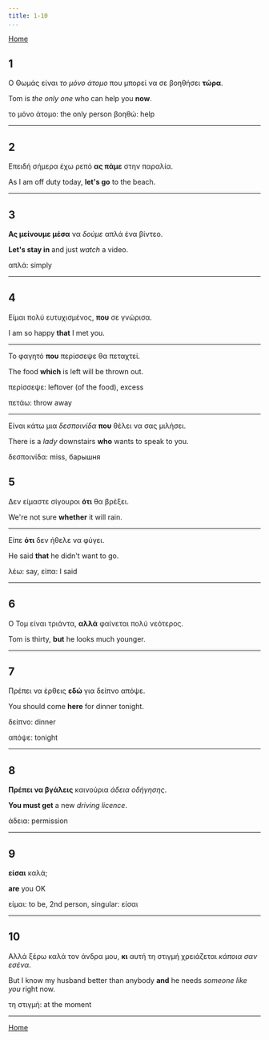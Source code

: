 ```yaml
---
title: 1-10
...
```


[Home](/greek) 

## 1

Ο Θωμάς είναι *το μόνο άτομο* που μπορεί να σε βοηθήσει **τώρα**.

Tom is *the only one* who can help you **now**.

το μόνο άτομο: the only person
βοηθώ: help

---

## 2

Επειδή σήμερα έχω ρεπό **ας πάμε** στην παραλία.

As I am off duty today, **let's go** to the beach.

---

## 3

**Ας μείνουμε μέσα** να *δούμε* απλά ένα βίντεο.

**Let's stay in** and just *watch* a video.

απλά: simply

---

## 4

Είμαι πολύ ευτυχισμένος, **που** σε γνώρισα.

I am so happy **that** I met you.

---

Το φαγητό **που** περίσσεψε θα πεταχτεί.

The food **which** is left will be thrown out.

περίσσεψε: leftover (of the food), excess

πετάω: throw away

---
	
Είναι κάτω μια *δεσποινίδα* **που** θέλει να σας μιλήσει.

There is a *lady* downstairs **who** wants to speak to you.

δεσποινίδα: miss, барышня

## 5

Δεν είμαστε σίγουροι **ότι** θα βρέξει.

We're not sure **whether** it will rain.

---

Είπε **ότι** δεν ήθελε να φύγει.

He said **that** he didn't want to go.

λέω: say, είπα: I said

---

## 6

Ο Τομ είναι τριάντα, **αλλά** φαίνεται πολύ νεότερος.

Tom is thirty, **but** he looks much younger.

---

## 7

Πρέπει να έρθεις **εδώ** για δείπνο απόψε.

You should come **here** for dinner tonight.

δείπνο: dinner

απόψε: tonight

---

## 8

**Πρέπει να βγάλεις** καινούρια *άδεια οδήγησης*.

**You must get** a new *driving licence*.

άδεια: permission

---

## 9

**είσαι** καλά;

**are** you OK

είμαι: to be, 2nd person, singular: είσαι

---

## 10

Αλλά ξέρω καλά τον άνδρα μου, **κι** αυτή τη στιγμή χρειάζεται *κάποια σαν εσένα*.

But I know my husband better than anybody **and** he needs *someone like you* right now.

τη στιγμή: at the moment 

---


[Home](/greek) 
